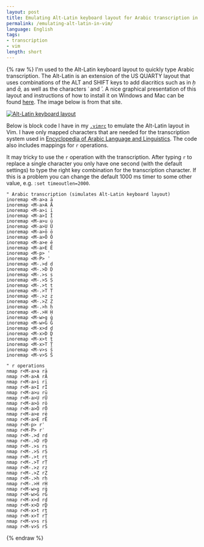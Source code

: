 ```yaml
---
layout: post
title: Emulating Alt-Latin keyboard layout for Arabic transcription in Vim
permalink: /emulating-alt-latin-in-vim/
language: English
tags:
- transcription
- vim
length: short
---
```


{% raw %}
I'm used to the Alt-Latin keyboard layout to quickly type Arabic transcription. The Alt-Latin is an extension of the US QUARTY layout that uses combinations of the ALT and SHIFT keys to add diacritics such as in *ḥ* and&nbsp;*ā,* as well as the characters *ʿ* and&nbsp;*ʾ*. A nice graphical presentation of this layout and instructions of how to install it on Windows and Mac can be found [here](http://mamluk.uchicago.edu/keyboards/). The image below is from that site. 

[![Alt-Latin keyboard layout](http://mamluk.uchicago.edu/keyboards/alt-latinKBD-medoc-72.jpg)](http://mamluk.uchicago.edu/keyboards/)

Below is block code I have in my [`.vimrc`](https://github.com/andreasmhallberg/dotfiles/blob/master/.vimrc)
to emulate the Alt-Latin layout in Vim. I have only mapped characters that are needed for the transcription system used in [Encyclopedia of Arabic Language and Linguistics](http://referenceworks.brillonline.com/browse/encyclopedia-of-arabic-language-and-linguistics). The code also includes mappings for `r`&nbsp;operations.

It may tricky to use the `r` operation with the transcription. After typing `r` to replace a single character you only have one second (with the default settings) to type the right key combination for the transcription character. If this is a problem you can change the default 1000&nbsp;ms timer to some other value, e.g. `:set timeoutlen=2000`.

``` vim
" Arabic transcription (simulates Alt-Latin keyboard layout)
inoremap <M-a>a ā
inoremap <M-a>A Ā
inoremap <M-a>i ī
inoremap <M-a>I Ī
inoremap <M-a>u ū
inoremap <M-a>U Ū
inoremap <M-a>ō ō
inoremap <M-a>Ō Ō 
inoremap <M-a>e ē
inoremap <M-a>E Ē
inoremap <M-p> ʿ
inoremap <M-P> ʾ
inoremap <M-.>d ḍ
inoremap <M-.>D Ḍ
inoremap <M-.>s ṣ
inoremap <M-.>S Ṣ
inoremap <M-.>t ṭ
inoremap <M-.>T Ṭ
inoremap <M-.>z ẓ
inoremap <M-.>Z Ẓ
inoremap <M-.>h ḥ
inoremap <M-.>H Ḥ
inoremap <M-w>g ġ
inoremap <M-w>G Ġ
inoremap <M-x>d ḏ
inoremap <M-x>D Ḏ
inoremap <M-x>t ṯ
inoremap <M-x>T Ṯ
inoremap <M-v>s š
inoremap <M-v>S Š

" r operations
nmap r<M-a>a rā
nmap r<M-a>A rĀ
nmap r<M-a>i rī
nmap r<M-a>I rĪ
nmap r<M-a>u rū
nmap r<M-a>U rŪ
nmap r<M-a>ō rō
nmap r<M-a>Ō rŌ 
nmap r<M-a>e rē
nmap r<M-a>E rĒ
nmap r<M-p> rʿ
nmap r<M-P> rʾ
nmap r<M-.>d rḍ
nmap r<M-.>D rḌ
nmap r<M-.>s rṣ
nmap r<M-.>S rṢ
nmap r<M-.>t rṭ
nmap r<M-.>T rṬ
nmap r<M-.>z rẓ
nmap r<M-.>Z rẒ
nmap r<M-.>h rḥ
nmap r<M-.>H rḤ
nmap r<M-w>g rġ
nmap r<M-w>G rĠ
nmap r<M-x>d rḏ
nmap r<M-x>D rḎ
nmap r<M-x>t rṯ
nmap r<M-x>T rṮ
nmap r<M-v>s rš
nmap r<M-v>S rŠ
```
{% endraw %}
